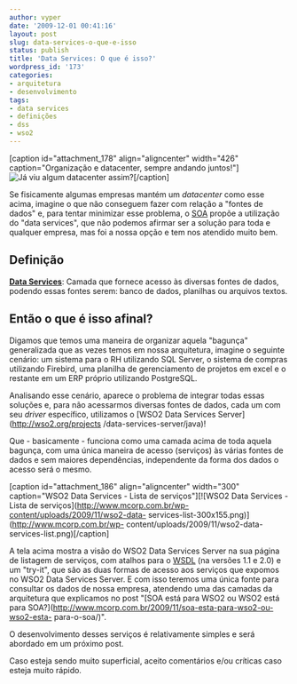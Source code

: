 ```yaml
---
author: vyper
date: '2009-12-01 00:41:16'
layout: post
slug: data-services-o-que-e-isso
status: publish
title: 'Data Services: O que é isso?'
wordpress_id: '173'
categories:
- arquitetura
- desenvolvimento
tags:
- data services
- definições
- dss
- wso2
---
```


[caption id="attachment_178" align="aligncenter" width="426"
caption="Organização e datacenter, sempre andando juntos!"]![Já viu algum
datacenter assim?](/wp-content/uploads/2009/11/server.jpg)[/caption]

Se fisicamente algumas empresas mantém um _datacenter_ como esse acima,
imagine o que não conseguem fazer com relação a "fontes de dados" e, para
tentar minimizar esse problema, o [SOA](/glossario/#SOA) propõe a utilização
do "data services", que não podemos afirmar ser a solução para toda e qualquer
empresa, mas foi a nossa opção e tem nos atendido muito bem.

## Definição

[**Data Services**](/glossario/#DataServices): Camada que fornece acesso às
diversas fontes de dados, podendo essas fontes serem: banco de dados,
planilhas ou arquivos textos.

## Então o que é isso afinal?

Digamos que temos uma maneira de organizar aquela "bagunça" generalizada que
as vezes temos em nossa arquitetura, imagine o seguinte cenário: um sistema
para o RH utilizando SQL Server, o sistema de compras utilizando Firebird, uma
planilha de gerenciamento de projetos em excel e o restante em um ERP próprio
utilizando PostgreSQL.

Analisando esse cenário, aparece o problema de integrar todas essas soluções
e, para não acessarmos diversas fontes de dados, cada um com seu _driver_
específico, utilizamos o [WSO2 Data Services Server](http://wso2.org/projects
/data-services-server/java)!

Que - basicamente - funciona como uma camada acima de toda aquela bagunça, com
uma única maneira de acesso (serviços) às várias fontes de dados e sem maiores
dependências, independente da forma dos dados o acesso será o mesmo.

[caption id="attachment_186" align="aligncenter" width="300" caption="WSO2
Data Services - Lista de serviços"][![WSO2 Data Services - Lista de
serviços](http://www.mcorp.com.br/wp-content/uploads/2009/11/wso2-data-
services-list-300x155.png)](http://www.mcorp.com.br/wp-
content/uploads/2009/11/wso2-data-services-list.png)[/caption]

A tela acima mostra a visão do WSO2 Data Services Server na sua página de
listagem de serviços, com atalhos para o [WSDL](/glossario/#WSDL) (na versões
1.1 e 2.0) e um "try-it", que são as duas formas de acesso aos serviços que
expomos no WSO2 Data Services Server. E com isso teremos uma única fonte para
consultar os dados de nossa empresa, atendendo uma das camadas da arquitetura
que explicamos no post "[SOA está para WSO2 ou WSO2 está para
SOA?](http://www.mcorp.com.br/2009/11/soa-esta-para-wso2-ou-wso2-esta-
para-o-soa/)".

O desenvolvimento desses serviços é relativamente simples e será abordado em
um próximo post.

Caso esteja sendo muito superficial, aceito comentários e/ou críticas caso
esteja muito rápido.

